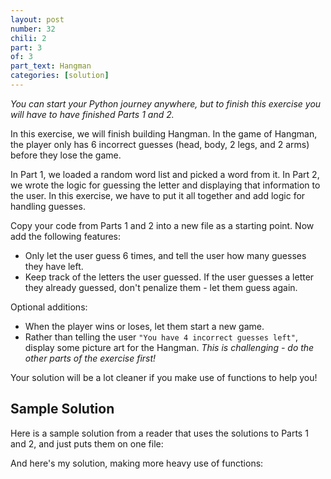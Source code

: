```yaml
---
layout: post
number: 32
chili: 2
part: 3
of: 3
part_text: Hangman
categories: [solution]
---
```


_You can start your Python journey anywhere, but to finish this exercise you will have to have finished Parts 1 and 2._

In this exercise, we will finish building Hangman. In the game of Hangman, the player only has 6 incorrect guesses (head, body, 2 legs, and 2 arms) before they lose the game.

In Part 1, we loaded a random word list and picked a word from it. In Part 2, we wrote the logic for guessing the letter and displaying that information to the user. In this exercise, we have to put it all together and add logic for handling guesses.

Copy your code from Parts 1 and 2 into a new file as a starting point. Now add the following features:

* Only let the user guess 6 times, and tell the user how many guesses they have left.
* Keep track of the letters the user guessed. If the user guesses a letter they already guessed, don't penalize them - let them guess again.

Optional additions:

* When the player wins or loses, let them start a new game.
* Rather than telling the user `"You have 4 incorrect guesses left"`, display some picture art for the Hangman. _This is challenging - do the other parts of the exercise first!_

Your solution will be a lot cleaner if you make use of functions to help you!

## Sample Solution

Here is a sample solution from a reader that uses the solutions to Parts 1 and 2, and just puts them on one file:

<script src="https://gist.github.com/anonymous/8ed14085c77095e106c79952be5588cf.js"></script>

And here's my solution, making more heavy use of functions:

<script src="https://gist.github.com/mprat/ed31902d422353bc572ae8b335150f6c.js"></script>
